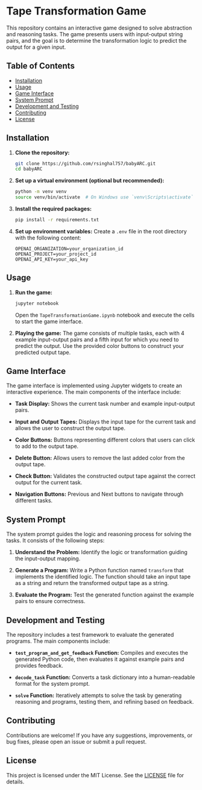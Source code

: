 # Tape Transformation Game

This repository contains an interactive game designed to solve abstraction and reasoning tasks. The game presents users with input-output string pairs, and the goal is to determine the transformation logic to predict the output for a given input.

## Table of Contents

- [Installation](#installation)
- [Usage](#usage)
- [Game Interface](#game-interface)
- [System Prompt](#system-prompt)
- [Development and Testing](#development-and-testing)
- [Contributing](#contributing)
- [License](#license)

## Installation

1. **Clone the repository:**
    ```bash
    git clone https://github.com/rsinghal757/babyARC.git
    cd babyARC
    ```

2. **Set up a virtual environment (optional but recommended):**
    ```bash
    python -m venv venv
    source venv/bin/activate  # On Windows use `venv\Scripts\activate`
    ```

3. **Install the required packages:**
    ```bash
    pip install -r requirements.txt
    ```

4. **Set up environment variables:**
    Create a `.env` file in the root directory with the following content:
    ```
    OPENAI_ORGANIZATION=your_organization_id
    OPENAI_PROJECT=your_project_id
    OPENAI_API_KEY=your_api_key
    ```

## Usage

1. **Run the game:**
    ```bash
    jupyter notebook
    ```
    Open the `TapeTransformationGame.ipynb` notebook and execute the cells to start the game interface.

2. **Playing the game:**
    The game consists of multiple tasks, each with 4 example input-output pairs and a fifth input for which you need to predict the output. Use the provided color buttons to construct your predicted output tape.

## Game Interface

The game interface is implemented using Jupyter widgets to create an interactive experience. The main components of the interface include:

- **Task Display:**
  Shows the current task number and example input-output pairs.

- **Input and Output Tapes:**
  Displays the input tape for the current task and allows the user to construct the output tape.

- **Color Buttons:**
  Buttons representing different colors that users can click to add to the output tape.

- **Delete Button:**
  Allows users to remove the last added color from the output tape.

- **Check Button:**
  Validates the constructed output tape against the correct output for the current task.

- **Navigation Buttons:**
  Previous and Next buttons to navigate through different tasks.

## System Prompt

The system prompt guides the logic and reasoning process for solving the tasks. It consists of the following steps:

1. **Understand the Problem:**
   Identify the logic or transformation guiding the input-output mapping.

2. **Generate a Program:**
   Write a Python function named `transform` that implements the identified logic. The function should take an input tape as a string and return the transformed output tape as a string.

3. **Evaluate the Program:**
   Test the generated function against the example pairs to ensure correctness.

## Development and Testing

The repository includes a test framework to evaluate the generated programs. The main components include:

- **`test_program_and_get_feedback` Function:**
  Compiles and executes the generated Python code, then evaluates it against example pairs and provides feedback.

- **`decode_task` Function:**
  Converts a task dictionary into a human-readable format for the system prompt.

- **`solve` Function:**
  Iteratively attempts to solve the task by generating reasoning and programs, testing them, and refining based on feedback.

## Contributing

Contributions are welcome! If you have any suggestions, improvements, or bug fixes, please open an issue or submit a pull request.

## License

This project is licensed under the MIT License. See the [LICENSE](LICENSE) file for details.